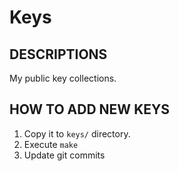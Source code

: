 # Keys

## DESCRIPTIONS
My public key collections.

## HOW TO ADD NEW KEYS
1. Copy it to `keys/` directory.
2. Execute `make`
3. Update git commits

